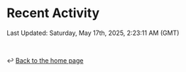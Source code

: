 # Recent Activity

<!--RECENT_ACTIVITY:start-->
<!--RECENT_ACTIVITY:end-->

<!--RECENT_ACTIVITY:last_update-->
Last Updated: Saturday, May 17th, 2025, 2:23:11 AM (GMT)
<!--RECENT_ACTIVITY:last_update_end-->

<br>

↩️ [Back to the home page](/README.md)
